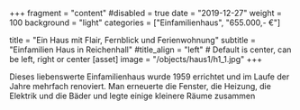 +++
fragment = "content"
#disabled = true
date = "2019-12-27"
weight = 100
background = "light"
categories = ["Einfamilienhaus", "655.000,- €"]

title = "Ein Haus mit Flair, Fernblick und Ferienwohnung"
subtitle = "Einfamilien Haus in Reichenhall"
#title_align = "left" # Default is center, can be left, right or center
[asset]
  image = "/objects/haus1/h1_1.jpg"
+++

Dieses liebenswerte Einfamilienhaus wurde 1959 errichtet und im Laufe der Jahre mehrfach renoviert.
Man erneuerte die Fenster, die Heizung, die Elektrik und die Bäder und legte einige kleinere Räume
zusammen